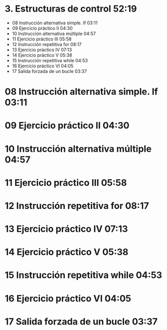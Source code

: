 # 3. Estructuras de control 52:19
   * 08 Instrucción alternativa simple. If 03:11
   * 09 Ejercicio práctico II 04:30
   * 10 Instrucción alternativa múltiple 04:57
   * 11 Ejercicio práctico III 05:58
   * 12 Instrucción repetitiva for 08:17
   * 13 Ejercicio práctico IV 07:13
   * 14 Ejercicio práctico V 05:38
   * 15 Instrucción repetitiva while 04:53
   * 16 Ejercicio práctico VI 04:05
   * 17 Salida forzada de un bucle 03:37
   
# 08 Instrucción alternativa simple. If 03:11
# 09 Ejercicio práctico II 04:30
# 10 Instrucción alternativa múltiple 04:57
# 11 Ejercicio práctico III 05:58
# 12 Instrucción repetitiva for 08:17
# 13 Ejercicio práctico IV 07:13
# 14 Ejercicio práctico V 05:38
# 15 Instrucción repetitiva while 04:53
# 16 Ejercicio práctico VI 04:05
# 17 Salida forzada de un bucle 03:37   
